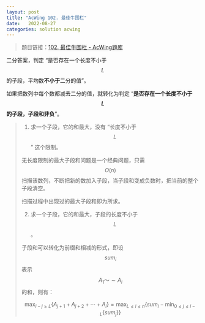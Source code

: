 ```yaml
---
layout: post
title: "AcWing 102. 最佳牛围栏"
date:   2022-08-27
categories: solution acwing
---
```


> 题目链接：<a href="https://www.acwing.com/problem/content/104/" target="_blank">102. 最佳牛围栏 - AcWing题库</a>

二分答案，判定 “是否存在一个长度不小于 $$L$$ 的子段，平均数**不小于**二分的值”。

如果把数列中每个数都减去二分的值，就转化为判定 “**是否存在一个长度不小于 $$L$$ 的子段，子段和非负**”。

> 1. 求一个子段，它的和最大，没有 “长度不小于 $$L$$” 这个限制。
>  
> 无长度限制的最大子段和问题是一个经典问题，只需 $$O(n)$$ 扫描该数列，不断把新的数加入子段，当子段和变成负数时，把当前的整个子段清空。
> 
> 扫描过程中出现过的最大子段和即为所求。
> 
> 2. 求一个子段，它的和最大，子段的长度不小于 $$L$$。  
> 
> 子段和可以转化为前缀和相减的形式，即设 $$sum_i$$ 表示 $$A_1～\sim A_i$$ 的和，则有：
> 
> $$\max_{i-j\geq L}\{A_{j+1}+A_{j+2}+\cdots+A_i\}=\max_{L\leq i\leq n}\{sum_i-\min_{0\leq j\leq i-L}\{sum_j\}\}$$ 
> 
